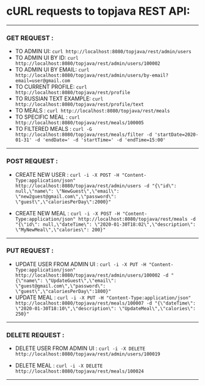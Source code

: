 # cURL requests to topjava REST API:

___

### GET REQUEST :

* TO ADMIN UI:
  `curl http://localhost:8080/topjava/rest/admin/users`
* TO ADMIN UI BY ID:
  `curl http://localhost:8080/topjava/rest/admin/users/100002`
* TO ADMIN UI BY EMAIL:
  `curl http://localhost:8080/topjava/rest/admin/users/by-email?email=user@gmail.com`
* TO CURRENT PROFILE:
  `curl http://localhost:8080/topjava/rest/profile`
* TO RUSSIAN TEXT EXAMPLE:
  `curl http://localhost:8080/topjava/rest/profile/text`
* TO MEALS :
  `curl http://localhost:8080/topjava/rest/meals`
* TO SPECIFIC MEAL :
  `curl http://localhost:8080/topjava/rest/meals/100005`
* TO FILTERED MEALS :
  `curl -G  http://localhost:8080/topjava/rest/meals/filter -d 'startDate=2020-01-31' -d 'endDate=' -d 'startTime=' -d 'endTime=15:00'`

___

### POST REQUEST :

* CREATE NEW USER :
  `curl -i -X POST -H "Content-Type:application/json" http://localhost:8080/topjava/rest/admin/users -d "{\"id\": null,\"name\": \"NewGuest\",\"email\": \"new2guest@gmail.com\",\"password\": \"guest\",\"caloriesPerDay\":2000}"`

* CREATE NEW MEAL :
  `curl -i -X POST -H "Content-Type:application/json" http://localhost:8080/topjava/rest/meals -d "{\"id\": null,\"dateTime\": \"2020-01-30T18:02\",\"description\": \"MyNewMeal\",\"calories\": 200}"`

___

### PUT REQUEST :

* UPDATE USER FROM ADMIN UI :
  `curl -i -X PUT -H "Content-Type:application/json" http://localhost:8080/topjava/rest/admin/users/100002 -d "{\"name\": \"UpdateGuest\",\"email\": \"guest@gmail.com\",\"password\": \"guest\",\"caloriesPerDay\":1800}"`
* UPDATE MEAL :
  `curl -i -X PUT -H "Content-Type:application/json" http://localhost:8080/topjava/rest/meals/100007 -d "{\"dateTime\": \"2020-01-30T18:10\",\"description\": \"UpdateMeal\",\"calories\": 250}"`

___

### DELETE REQUEST :

* DELETE USER FROM ADMIN UI :
  `curl -i -X DELETE http://localhost:8080/topjava/rest/admin/users/100019`

* DELETE MEAL :
  `curl -i -X DELETE http://localhost:8080/topjava/rest/meals/100024`

___